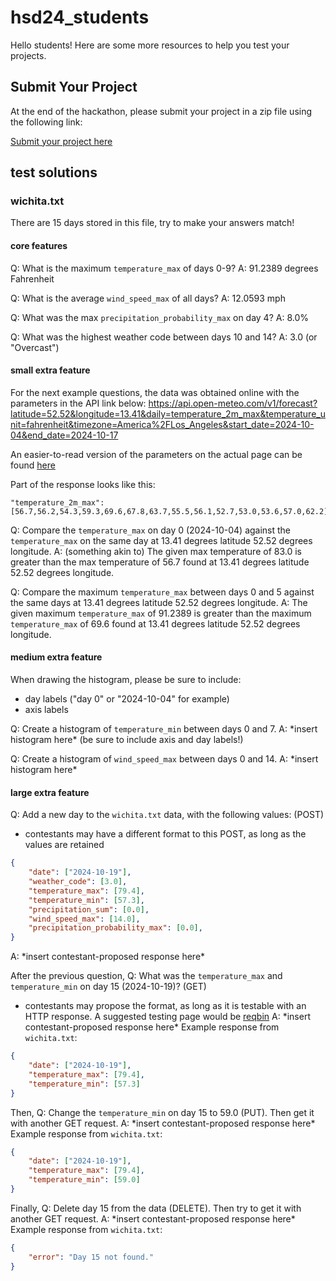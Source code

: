 # hsd24_students
Hello students! Here are some more resources to help you test your projects.

## Submit Your Project

At the end of the hackathon, please submit your project in a zip file using the following link:

[Submit your project here](https://docs.google.com/forms/d/e/1FAIpQLSdDeUM_tIDU84ZTwUOClVqSPWCacBoT2BiJOopBfuEB4K4Etg/viewform?usp=sf_link)

## test solutions

### wichita.txt

There are 15 days stored in this file, try to make your answers match!

#### core features

Q: What is the maximum `temperature_max` of days 0-9?
A: 91.2389 degrees Fahrenheit

Q: What is the average `wind_speed_max` of all days?
A: 12.0593 mph

Q: What was the max `precipitation_probability_max` on day 4?
A: 8.0%

Q: What was the highest weather code between days 10 and 14?
A: 3.0 (or "Overcast")

#### small extra feature

For the next example questions, the data was obtained online with the parameters in the API link below:
https://api.open-meteo.com/v1/forecast?latitude=52.52&longitude=13.41&daily=temperature_2m_max&temperature_unit=fahrenheit&timezone=America%2FLos_Angeles&start_date=2024-10-04&end_date=2024-10-17

An easier-to-read version of the parameters on the actual page can be found [here](https://open-meteo.com/en/docs#hourly=&daily=temperature_2m_max&temperature_unit=fahrenheit&timezone=America%2FLos_Angeles&past_days=7&start_date=2024-10-04&end_date=2024-10-17&time_mode=time_interval)

Part of the response looks like this:
```
"temperature_2m_max":[56.7,56.2,54.3,59.3,69.6,67.8,63.7,55.5,56.1,52.7,53.0,53.6,57.0,62.2]
```

Q: Compare the `temperature_max` on day 0 (2024-10-04) against the `temperature_max` on the same day at 13.41 degrees latitude 52.52 degrees longitude.
A: (something akin to) The given max temperature of 83.0 is greater than the max temperature of 56.7 found at 13.41 degrees latitude 52.52 degrees longitude.

Q: Compare the maximum `temperature_max` between days 0 and 5 against the same days at 13.41 degrees latitude 52.52 degrees longitude.
A: The given maximum `temperature_max` of 91.2389 is greater than the maximum `temperature_max` of 69.6 found at 13.41 degrees latitude 52.52 degrees longitude.

#### medium extra feature

When drawing the histogram, please be sure to include:
- day labels ("day 0" or "2024-10-04" for example)
- axis labels

Q: Create a histogram of `temperature_min` between days 0 and 7.
A: \*insert histogram here\* (be sure to include axis and day labels!)

Q: Create a histogram of `wind_speed_max` between days 0 and 14.
A: \*insert histogram here\*

#### large extra feature

Q: Add a new day to the `wichita.txt` data, with the following values: (POST)
- contestants may have a different format to this POST, as long as the values are retained
```json
{
    "date": ["2024-10-19"],
    "weather_code": [3.0],
    "temperature_max": [79.4],
    "temperature_min": [57.3],
    "precipitation_sum": [0.0],
    "wind_speed_max": [14.0],
    "precipitation_probability_max": [0.0],
}
```
A: \*insert contestant-proposed response here\*

After the previous question,
Q: What was the `temperature_max` and `temperature_min` on day 15 (2024-10-19)? (GET)
- contestants may propose the format, as long as it is testable with an HTTP response. A suggested testing page would be [reqbin](https://reqbin.com/)
A: \*insert contestant-proposed response here\*
Example response from `wichita.txt`:
```json
{
    "date": ["2024-10-19"],
    "temperature_max": [79.4],
    "temperature_min": [57.3]
}
```

Then,
Q: Change the `temperature_min` on day 15 to 59.0 (PUT). Then get it with another GET request.
A: \*insert contestant-proposed response here\*
Example response from `wichita.txt`:
```json
{
    "date": ["2024-10-19"],
    "temperature_max": [79.4],
    "temperature_min": [59.0]
}
```

Finally,
Q: Delete day 15 from the data (DELETE). Then try to get it with another GET request.
A: \*insert contestant-proposed response here\*
Example response from `wichita.txt`:
```json
{
    "error": "Day 15 not found."
}
```

